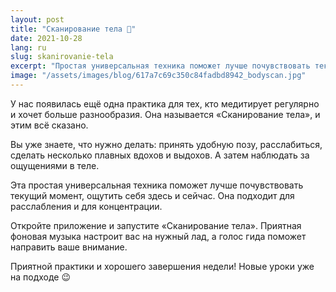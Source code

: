 ```yaml
---
layout: post
title: "Сканирование тела 📡"
date: 2021-10-28
lang: ru
slug: skanirovanie-tela
excerpt: "Простая универсальная техника поможет лучше почувствовать текущий момент, ощутить себя здесь и сейчас."
image: "/assets/images/blog/617a7c69c350c84fadbd8942_bodyscan.jpg"
---
```



У нас появилась ещё одна практика для тех, кто медитирует регулярно и хочет больше разнообразия. Она называется «Сканирование тела», и этим всё сказано.

Вы уже знаете, что нужно делать: принять удобную позу, расслабиться, сделать несколько плавных вдохов и выдохов. А затем наблюдать за ощущениями в теле.

Эта простая универсальная техника поможет лучше почувствовать текущий момент, ощутить себя здесь и сейчас. Она подходит для расслабления и для концентрации.

Откройте приложение и запустите «Сканирование тела». Приятная фоновая музыка настроит вас на нужный лад, а голос гида поможет направить ваше внимание.

Приятной практики и хорошего завершения недели! Новые уроки уже на подходе 😉
